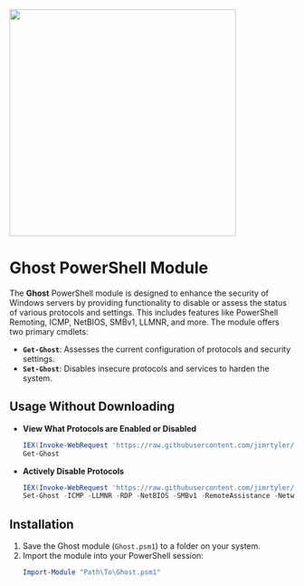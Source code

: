 <img src="https://github.com/user-attachments/assets/3592dff9-a204-4b92-82d0-8683c55e2584"  width="400" />

# Ghost PowerShell Module

The **Ghost** PowerShell module is designed to enhance the security of Windows servers by providing functionality to disable or assess the status of various protocols and settings. This includes features like PowerShell Remoting, ICMP, NetBIOS, SMBv1, LLMNR, and more. The module offers two primary cmdlets:

- **`Get-Ghost`**: Assesses the current configuration of protocols and security settings.
- **`Set-Ghost`**: Disables insecure protocols and services to harden the system.

## Usage Without Downloading

- **View What Protocols are Enabled or Disabled**

  ```powershell
  IEX(Invoke-WebRequest 'https://raw.githubusercontent.com/jimrtyler/Ghost/refs/heads/main/Ghost.ps1')
  Get-Ghost


- **Actively Disable Protocols**

  ```powershell
  IEX(Invoke-WebRequest 'https://raw.githubusercontent.com/jimrtyler/Ghost/refs/heads/main/Ghost.ps1')
  Set-Ghost -ICMP -LLMNR -RDP -NetBIOS -SMBv1 -RemoteAssistance -NetworkDiscovery -PSRemoting


## Installation

1. Save the Ghost module (`Ghost.psm1`) to a folder on your system.
2. Import the module into your PowerShell session:
   ```powershell
   Import-Module "Path\To\Ghost.psm1"
